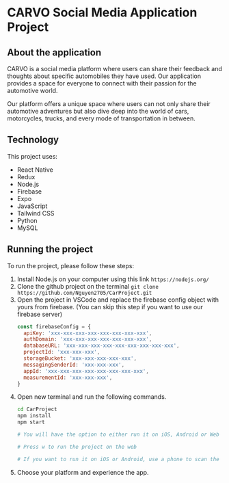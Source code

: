 # CARVO Social Media Application Project 


## About the application
CARVO is a social media platform where users can share their feedback and thoughts about specific automobiles they have used. Our application provides a space for everyone to connect with their passion for the automotive world.

Our platform offers a unique space where users can not only share their automotive adventures but also dive deep into the world of cars, motorcycles, trucks, and every mode of transportation in between.

## Technology
This project uses:

- React Native
- Redux
- Node.js
- Firebase
- Expo
- JavaScript
- Tailwind CSS
- Python
- MySQL

## Running the project

To run the project, please follow these steps:
1. Install Node.js on your computer using this link
```https://nodejs.org/```
2. Clone the github project on the terminal
   ```git clone https://github.com/Nguyen2705/CarProject.git```
3. Open the project in VSCode and replace the firebase config object with yours from firebase. (You can skip this step if you want to use our firebase server)
   ```js
   const firebaseConfig = {
     apiKey: 'xxx-xxx-xxx-xxx-xxx-xxx-xxx-xxx',
     authDomain: 'xxx-xxx-xxx-xxx-xxx-xxx-xxx',
     databaseURL: 'xxx-xxx-xxx-xxx-xxx-xxx-xxx-xxx-xxx',
     projectId: 'xxx-xxx-xxx',
     storageBucket: 'xxx-xxx-xxx-xxx-xxx',
     messagingSenderId: 'xxx-xxx-xxx',
     appId: 'xxx-xxx-xxx-xxx-xxx-xxx-xxx-xxx',
     measurementId: 'xxx-xxx-xxx',
   }
   ```
4. Open new terminal and run the following commands.
   ```sh
   cd CarProject
   npm install
   npm start
   
   # You will have the option to either run it on iOS, Android or Web
   
   # Press w to run the project on the web

   # If you want to run it on iOS or Android, use a phone to scan the QR code or use a simulator
   ```
5. Choose your platform and experience the app.
